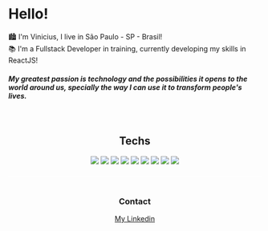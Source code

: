 <div> 
  <h1> Hello! </h1>
</div>

🏙 I'm Vinicius, I live in São Paulo - SP - Brasil!   
📚 I'm a Fullstack Developer in training, currently developing my skills in ReactJS!

<h5> 
  My greatest passion is technology and the possibilities it opens to the world around us, specially the way I can use it to transform people's lives.
</h5>
&nbsp;

<h2 style="text-align:center">Techs</h2>  

<div style="text-align:center;margin-bottom:40px;padding-bottom:20px;border-bottom: 1px solid #FFF8">
  <img src="https://img.shields.io/badge/Git-F05032?style=for-the-badge&logo=git&logoColor=black"/> 
  <img src="https://img.shields.io/badge/HTML5-E34F26?style=for-the-badge&logo=html5&logoColor=black"/>
  <img src="https://img.shields.io/badge/CSS3-1572B6?style=for-the-badge&logo=css3&logoColor=black"/>
  <img src="https://img.shields.io/badge/JavaScriptES6-F0DB4F?style=for-the-badge&logo=javascript&logoColor=black"/>
  <img src="https://img.shields.io/badge/ReactJS-61DAFB?style=for-the-badge&logo=react&logoColor=black"/>
  <img src="https://img.shields.io/badge/React%20Router-CA4245?style=for-the-badge&logo=react-router&logoColor=black"/>
  <img src="https://img.shields.io/badge/React%20Hook%20Form-EC5990?style=for-the-badge&logo=react-hook-form&logoColor=black"/>
  <img src="https://img.shields.io/badge/Axios-5A29E4?style=for-the-badge&logo=axios&logoColor=black"/>
  <img src="https://img.shields.io/badge/Styled%20Components-DB7093?style=for-the-badge&logo=styled-components&logoColor=black"/>
</div>

<h3 style="text-align:center">Contact</h3>  

<div style="text-align:center">
  <a href="https://www.linkedin.com/in/vinicius-nascimento-82884023b/" target="_blank">
    My Linkedin
  </a>
</div
